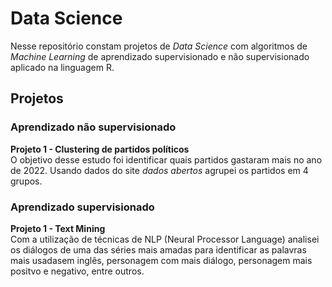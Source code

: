 # Data Science

Nesse repositório constam projetos de *Data Science* com algoritmos de *Machine Learning* de aprendizado supervisionado e não supervisionado aplicado na linguagem R.

## Projetos

### Aprendizado não supervisionado

**Projeto 1 - Clustering de partidos políticos**<br>
O objetivo desse estudo foi identificar quais partidos gastaram mais no ano de 2022. Usando dados do site *dados abertos* agrupei os partidos em 4 grupos.

### Aprendizado supervisionado

**Projeto 1 - Text Mining**<br>
Com a utilização de técnicas de NLP (Neural Processor Language) analisei os diálogos de uma das séries mais amadas para identificar as palavras mais usadasem inglês, personagem com mais diálogo, personagem mais positvo e negativo, entre outros.
